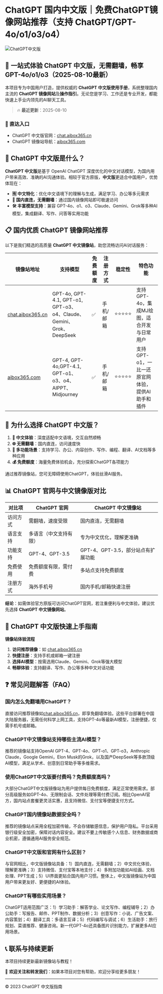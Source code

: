 # ChatGPT 国内中文版｜免费ChatGPT镜像网站推荐（支持 ChatGPT/GPT-4o/o1/o3/o4）

![ChatGPT中文版](https://github.com/user-attachments/assets/30cb685f-4b78-4cec-96a1-d2a599122f20)

## 📢 一站式体验 ChatGPT 中文版，无需翻墙，畅享 GPT-4o/o1/o3（2025-08-10最新）

本项目专为中国用户打造，提供权威的 **ChatGPT 中文版使用手册**，系统整理国内主流的 **ChatGPT 镜像网站**及**操作指引**。无论您是学习、工作还是专业开发，都能快速上手业内领先的AI聊天工具。

> 🔥 **最近更新**：2025-08-10

### 🚀 直达入口

- ChatGPT 中文版官网：[chat.aibox365.cn](https://chat.aibox365.cn)
- ChatGPT 镜像站导航：[aibox365.com](https://aibox365.com)

## 🤔 ChatGPT 中文版是什么？

**ChatGPT 中文版**是基于 OpenAI ChatGPT 深度优化的中文对话模型，为国内用户带来高效、准确的AI沟通体验。相较于官方原版，**中文版**更适合中国用户，优势体现在：

- **🈶 中文特化**：优化中文语境下的理解与生成，满足学习、办公等多元需求
- **🚀 国内直连，无需翻墙**：通过国内镜像网站即可极速访问
- **🛠️ 丰富模型支持**：兼容 GPT-4o、o1、o3、Claude、Gemini、Grok等多种AI模型，集成翻译、写作、问答等实用功能

## 📋 国内优质 ChatGPT 镜像网站推荐

以下是我们精选的高质量 **ChatGPT 中文镜像站**，助您流畅访问AI对话服务：

| 镜像站地址 | 支持模型 | 免费额度 | 注册方式 | 稳定性 | 特色功能 |
|------------|----------|----------|----------|--------|----------|
| [chat.aibox365.cn](https://chat.aibox365.cn) | GPT-4o, GPT-4.1, GPT-o1, GPT-o3、o4、Claude、Gemini、Grok、DeepSeek | ✅ | 手机/邮箱 | ⭐⭐⭐⭐⭐ | 支持GPT-4o，集成MJ绘图，适合开发与日常用户 |
| [aibox365.com](https://aibox365.com) | GPT-4, GPT-4o,GPT-4.1, GPT-o1、o3、o4、AIPPT、Midjourney | ✅ | 手机/邮箱 | ⭐⭐⭐⭐⭐ | 支持GPT-o1，一比一还原官网体验，提供AI助手和插件 |

## 🌟 为什么选择 ChatGPT 中文版？

1. **📝 中文体验**：深度适配中文语境，交互自然顺畅
2. **🌐 无需翻墙**：国内直连，访问速度快
3. **🎯 多功能场景**：支持学习、办公、内容创作、写作、编程、翻译、AI文档等多种应用
4. **💰 免费额度**：海量免费体验机会，充分探索ChatGPT各项能力

通过推荐镜像站，您可无障碍使用ChatGPT，体验丝滑AI服务。

## 📊 ChatGPT 官网与中文镜像版对比

| 对比项 | ChatGPT 官网 | ChatGPT 中文镜像站 |
|--------|--------------|-------------------|
| 访问方式 | 需翻墙，速度受限 | 国内直连，无需翻墙 |
| 语言支持 | 多语言（中文支持有限） | 专为中文优化，理解更准确 |
| 功能支持 | GPT-4、GPT-3.5 | GPT-4、GPT-3.5，部分站点有扩展功能 |
| 免费使用 | 免费额度有限，需付费 | 多站点支持免费额度 |
| 注册方式 | 海外手机号 | 国内手机/邮箱快速注册 |

**结论**：如需体验官方原版可访问ChatGPT官网，若注重便利与中文体验，建议优先选择 **ChatGPT 中文镜像网站**。

## 📝 ChatGPT 中文版快速上手指南

**镜像站体验流程**

1. **访问推荐镜像**：如 [chat.aibox365.cn](https://chat.aibox365.cn)
2. **快捷注册**：支持手机或邮箱一键注册
3. **选择AI模型**：按需选用Claude、Gemini、Grok等强大模型
4. **畅聊体验**：支持翻译、写作、办公等多种中文对话功能

## ❓ 常见问题解答（FAQ）

### 国内怎么免翻墙用ChatGPT？

直接访问推荐镜像如[chat.aibox365.cn](https://chat.aibox365.cn)，即享免翻墙体验。这些平台部署在中国大陆服务器，无需任何科学上网工具，支持GPT-4o等最新AI模型，注册便捷，仅需手机号或邮箱。

### ChatGPT中文镜像站支持哪些主流AI模型？

推荐的镜像站支持OpenAI GPT-4、GPT-4o、GPT-o1、GPT-o3，Anthropic Claude，Google Gemini，Elon Musk的Grok，以及国产DeepSeek等多款顶级AI模型，满足从学术、创意到日常助手等多维需求。

### 使用ChatGPT中文版要付费吗？免费额度高吗？

大部分ChatGPT中文版镜像站为用户提供每日免费额度，满足正常使用需求。部分高级服务如GPT-4o、无限制会话、文件处理等需付费订阅。相比OpenAI官方，国内站点套餐更灵活实惠，且支持微信、支付宝等便捷支付方式。

### ChatGPT国内镜像站数据安全吗？

推荐的镜像站点采用全程加密传输，不会存储敏感信息，保护用户隐私。平台采用银行级安全加密，保障对话内容安全。建议不要上传敏感个人信息、财务数据或商业机密，遵循通用AI服务安全规范。

### ChatGPT中文版和官网有什么区别？

与官网相比，中文版镜像站具备：1）国内直连，无需翻墙；2）中文优化体验，理解更准确；3）支持微信、支付宝等本地支付；4）多附加功能如AI绘画、文档处理、PPT生成；5）UI界面更贴合国内用户习惯。整体上，中文版镜像站为中国用户带来更友好、更便捷的AI体验。

### ChatGPT有哪些实用场景？

ChatGPT适用范围广泛：1）学习助手：解答学业、论文写作、编程辅导；2）办公助手：写报告、邮件、PPT制作、数据分析；3）创意写作：小说、广告文案、内容策划；4）翻译工具：多语言互译；5）代码编写与调试；6）生活助手：旅行规划、菜谱推荐、健康咨询。新一代GPT-4o还具备图片识别能力，扩展更多AI应用场景。

## 📞 联系与持续更新

本项目持续更新最新镜像站与教程！

🌟 **欢迎关注和转发我们**：如果本项目对您有帮助，欢迎分享给更多朋友！

---

© 2023 ChatGPT 中文版指南
